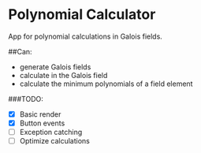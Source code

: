 # Polynomial Calculator

App for polynomial calculations in Galois fields.

##Can:
 - generate Galois fields
 - calculate in the Galois field
 - calculate the minimum polynomials of a field element

###TODO:
- [x] Basic render
- [x] Button events
- [ ] Exception catching
- [ ] Optimize calculations
